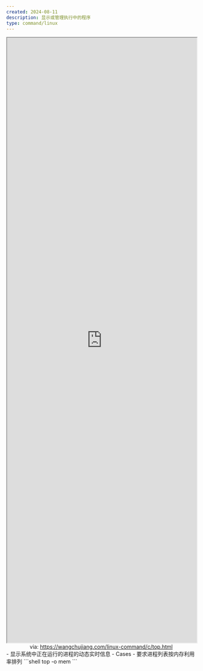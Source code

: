 ```yaml
---
created: 2024-08-11
description: 显示或管理执行中的程序
type: command/linux
---
```


<iframe src='https://wangchujiang.com/linux-command/c/top.html' style='height:40vh;width:100%' class='iframe-radius' allow='fullscreen'></iframe>
<center>via: <a href='https://wangchujiang.com/linux-command/c/top.html' target='_blank' class='external-link'>https://wangchujiang.com/linux-command/c/top.html</a></center>
- 显示系统中正在运行的进程的动态实时信息
- Cases
  - 要求进程列表按内存利用率排列
```shell
top -o mem
```